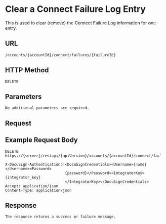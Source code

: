 # Clear a Connect Failure Log Entry

This is used to clear (remove) the Connect Failure Log information for one entry.

## URL

    /accounts/{accountId}/connect/failures/{failureId}

## HTTP Method

    DELETE

## Parameters

    No additional parameters are required.

## Request

## Example Request Body

    DELETE https://{server}/restapi/{apiVersion}/accounts/{accountId}/connect/failures/{failureId}
    
    X-DocuSign-Authentication: <DocuSignCredentials><Username>{name}</Username><Password>
                               {password}</Password><IntegratorKey>{integrator_key}
                               </IntegratorKey></DocuSignCredentials>
    Accept: application/json
    Content-Type: application/json

## Response

    The response returns a success or failure message.
